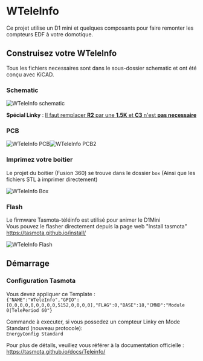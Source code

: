 # WTeleInfo
Ce projet utilise un D1 mini et quelques composants pour faire remonter les compteurs EDF à votre domotique.


## Construisez votre WTeleInfo

Tous les fichiers necessaires sont dans le sous-dossier schematic et ont été conçu avec KiCAD.

### Schematic

![WTeleInfo schematic](https://raw.github.com/Domochip/WTeleInfo/master/img/schematic.jpg) 

**Spécial Linky** : <u>Il faut remplacer **R2** par une **1.5K** et **C3** n'est **pas necessaire**</u>

### PCB

![WTeleInfo PCB](https://raw.github.com/Domochip/WTeleInfo/master/img/pcb.jpg)![WTeleInfo PCB2](https://raw.github.com/Domochip/WTeleInfo/master/img/pcb2.jpg)

### Imprimez votre boitier

Le projet du boitier (Fusion 360) se trouve dans le dossier `box` 
(Ainsi que les fichiers STL à imprimer directement) 

![WTeleInfo Box](https://raw.github.com/Domochip/WTeleInfo/master/img/box.jpg)

### Flash

Le firmware Tasmota-téléinfo est utilisé pour animer le D1Mini  
Vous pouvez le flasher directement depuis la page web "Install tasmota"
https://tasmota.github.io/install/

![WTeleInfo Flash](https://raw.github.com/Domochip/WTeleInfo/master/img/flash.png)

## Démarrage

### Configuration Tasmota

Vous devez appliquer ce Template :  
`{"NAME":"WTeleInfo","GPIO":[0,0,0,0,0,0,0,0,0,5152,0,0,0,0],"FLAG":0,"BASE":18,"CMND":"Module 0|TelePeriod 60"}`

Commande à executer, si vous possedez un compteur Linky en Mode Standard (nouveau protocole):  
`EnergyConfig Standard`

Pour plus de détails, veuillez vous référer à la documentation officielle :  
https://tasmota.github.io/docs/Teleinfo/

